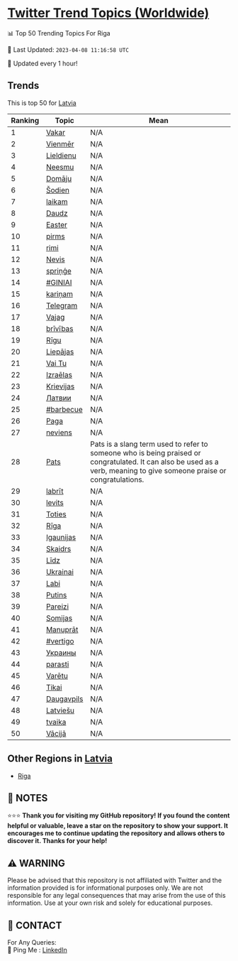[Twitter Trend Topics (Worldwide)](https://github.com/ErcinDedeoglu/Twitter-Trend-Topics)
==========


📊 Top 50 Trending Topics For Riga

📆 Last Updated: `2023-04-08 11:16:58 UTC`

🔧 Updated every 1 hour!


## Trends

This is top 50 for [Latvia](</Latvia>)

| Ranking | Topic | Mean |
| ------- | ------------ | ------------ |
| 1 | [Vakar](http://twitter.com/search?q=Vakar) | N/A |
| 2 | [Vienmēr](http://twitter.com/search?q=Vienm%c4%93r) | N/A |
| 3 | [Lieldienu](http://twitter.com/search?q=Lieldienu) | N/A |
| 4 | [Neesmu](http://twitter.com/search?q=Neesmu) | N/A |
| 5 | [Domāju](http://twitter.com/search?q=Dom%c4%81ju) | N/A |
| 6 | [Šodien](http://twitter.com/search?q=%c5%a0odien) | N/A |
| 7 | [laikam](http://twitter.com/search?q=laikam) | N/A |
| 8 | [Daudz](http://twitter.com/search?q=Daudz) | N/A |
| 9 | [Easter](http://twitter.com/search?q=Easter) | N/A |
| 10 | [pirms](http://twitter.com/search?q=pirms) | N/A |
| 11 | [rimi](http://twitter.com/search?q=rimi) | N/A |
| 12 | [Nevis](http://twitter.com/search?q=Nevis) | N/A |
| 13 | [spriņģe](http://twitter.com/search?q=spri%c5%86%c4%a3e) | N/A |
| 14 | [#GINIAI](http://twitter.com/search?q=%23GINIAI) | N/A |
| 15 | [kariņam](http://twitter.com/search?q=kari%c5%86am) | N/A |
| 16 | [Telegram](http://twitter.com/search?q=Telegram) | N/A |
| 17 | [Vajag](http://twitter.com/search?q=Vajag) | N/A |
| 18 | [brīvības](http://twitter.com/search?q=br%c4%abv%c4%abbas) | N/A |
| 19 | [Rīgu](http://twitter.com/search?q=R%c4%abgu) | N/A |
| 20 | [Liepājas](http://twitter.com/search?q=Liep%c4%81jas) | N/A |
| 21 | [Vai Tu](http://twitter.com/search?q=Vai+Tu) | N/A |
| 22 | [Izraēlas](http://twitter.com/search?q=Izra%c4%93las) | N/A |
| 23 | [Krievijas](http://twitter.com/search?q=Krievijas) | N/A |
| 24 | [Латвии](http://twitter.com/search?q=%d0%9b%d0%b0%d1%82%d0%b2%d0%b8%d0%b8) | N/A |
| 25 | [#barbecue](http://twitter.com/search?q=%23barbecue) | N/A |
| 26 | [Paga](http://twitter.com/search?q=Paga) | N/A |
| 27 | [neviens](http://twitter.com/search?q=neviens) | N/A |
| 28 | [Pats](http://twitter.com/search?q=Pats) | Pats is a slang term used to refer to someone who is being praised or congratulated. It can also be used as a verb, meaning to give someone praise or congratulations. |
| 29 | [labrīt](http://twitter.com/search?q=labr%c4%abt) | N/A |
| 30 | [levits](http://twitter.com/search?q=levits) | N/A |
| 31 | [Toties](http://twitter.com/search?q=Toties) | N/A |
| 32 | [Rīga](http://twitter.com/search?q=R%c4%abga) | N/A |
| 33 | [Igaunijas](http://twitter.com/search?q=Igaunijas) | N/A |
| 34 | [Skaidrs](http://twitter.com/search?q=Skaidrs) | N/A |
| 35 | [Līdz](http://twitter.com/search?q=L%c4%abdz) | N/A |
| 36 | [Ukrainai](http://twitter.com/search?q=Ukrainai) | N/A |
| 37 | [Labi](http://twitter.com/search?q=Labi) | N/A |
| 38 | [Putins](http://twitter.com/search?q=Putins) | N/A |
| 39 | [Pareizi](http://twitter.com/search?q=Pareizi) | N/A |
| 40 | [Somijas](http://twitter.com/search?q=Somijas) | N/A |
| 41 | [Manuprāt](http://twitter.com/search?q=Manupr%c4%81t) | N/A |
| 42 | [#vertigo](http://twitter.com/search?q=%23vertigo) | N/A |
| 43 | [Украины](http://twitter.com/search?q=%d0%a3%d0%ba%d1%80%d0%b0%d0%b8%d0%bd%d1%8b) | N/A |
| 44 | [parasti](http://twitter.com/search?q=parasti) | N/A |
| 45 | [Varētu](http://twitter.com/search?q=Var%c4%93tu) | N/A |
| 46 | [Tikai](http://twitter.com/search?q=Tikai) | N/A |
| 47 | [Daugavpils](http://twitter.com/search?q=Daugavpils) | N/A |
| 48 | [Latviešu](http://twitter.com/search?q=Latvie%c5%a1u) | N/A |
| 49 | [tvaika](http://twitter.com/search?q=tvaika) | N/A |
| 50 | [Vācijā](http://twitter.com/search?q=V%c4%81cij%c4%81) | N/A |



## Other Regions in [Latvia](</Latvia>)

* [Riga](</Latvia/Riga.md>)



## 📝 NOTES

⭐⭐⭐ **Thank you for visiting my GitHub repository! If you found the content helpful or valuable, leave a star on the repository to show your support. It encourages me to continue updating the repository and allows others to discover it. Thanks for your help!**


## ⚠️ WARNING

Please be advised that this repository is not affiliated with Twitter and the information provided is for informational purposes only. We are not responsible for any legal consequences that may arise from the use of this information. Use at your own risk and solely for educational purposes.


## 📨 CONTACT

 For Any Queries:  
            🏓 Ping Me : [LinkedIn](https://www.linkedin.com/in/ercindedeoglu/)
